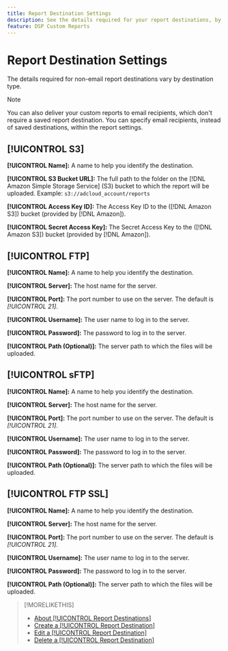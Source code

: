 ```yaml
---
title: Report Destination Settings
description: See the details required for your report destinations, by destination type.
feature: DSP Custom Reports
---
```


# Report Destination Settings

The details required for non-email report destinations vary by destination type.

>[!NOTE]
>
> You can also deliver your custom reports to email recipients, which don't require a saved report destination. You can specify email recipients, instead of saved destinations, within the report settings.

## [!UICONTROL S3]

**[!UICONTROL Name]:** A name to help you identify the destination.

**[!UICONTROL S3 Bucket URL]:** The full path to the folder on the [!DNL Amazon Simple Storage Service] (S3) bucket to which the report will be uploaded. Example: `s3://adcloud_account/reports`

**[!UICONTROL Access Key ID]:** The Access Key ID to the ([!DNL Amazon S3]) bucket (provided by [!DNL Amazon]).

**[!UICONTROL Secret Access Key]:** The Secret Access Key to the ([!DNL Amazon S3]) bucket (provided by [!DNL Amazon]).

## [!UICONTROL FTP]

**[!UICONTROL Name]:** A name to help you identify the destination.

**[!UICONTROL Server]:** The host name for the server.

**[!UICONTROL Port]:** The port number to use on the server. The default is *[!UICONTROL 21]*.

**[!UICONTROL Username]:** The user name to log in to the server.

**[!UICONTROL Password]:** The password to log in to the server.

**[!UICONTROL Path (Optional)]:** The server path to which the files will be uploaded.

## [!UICONTROL sFTP]

**[!UICONTROL Name]:** A name to help you identify the destination.

**[!UICONTROL Server]:** The host name for the server. 

**[!UICONTROL Port]:** The port number to use on the server. The default is *[!UICONTROL 21]*.

**[!UICONTROL Username]:** The user name to log in to the server.

**[!UICONTROL Password]:** The password to log in to the server.

**[!UICONTROL Path (Optional)]:** The server path to which the files will be uploaded.

## [!UICONTROL FTP SSL]

**[!UICONTROL Name]:** A name to help you identify the destination.

**[!UICONTROL Server]:** The host name for the server.

**[!UICONTROL Port]:** The port number to use on the server. The default is *[!UICONTROL 21]*.

**[!UICONTROL Username]:** The user name to log in to the server.

**[!UICONTROL Password]:** The password to log in to the server.

**[!UICONTROL Path (Optional)]:** The server path to which the files will be uploaded.

>[!MORELIKETHIS]
>
>* [About [!UICONTROL Report Destinations]](/help/dsp/reports/report-destinations/report-destination-about.md)
>* [Create a [!UICONTROL Report Destination]](/help/dsp/reports/report-destinations/report-destination-create.md)
>* [Edit a [!UICONTROL Report Destination]](/help/dsp/reports/report-destinations/report-destination-edit.md)
>* [Delete a [!UICONTROL Report Destination]](/help/dsp/reports/report-destinations/report-destination-delete.md)
